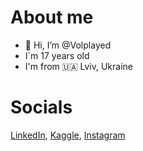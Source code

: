 # About me

- 👋 Hi, I’m @Volplayed
- I`m 17 years old
- I'm from 🇺🇦 Lviv, Ukraine
# Socials 
[LinkedIn](https://www.linkedin.com/in/volodymyr-fedyniak-246805227/),
[Kaggle](https://www.kaggle.com/volodymyrfedynjak),
[Instagram](https://www.instagram.com/phantomassasinpro/)

